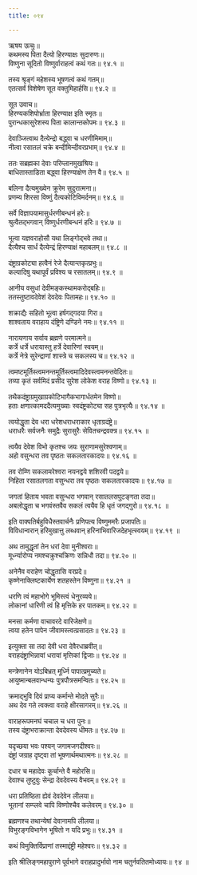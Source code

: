 ```yaml
---
title: ०९४

---
```

ऋषय ऊचुः॥  
कथमस्य पिता दैत्यो हिरण्याक्षः सुदारुणः॥  
विष्णुना सूदितो विष्णुर्वाराहत्वं कथं गतः॥ ९४.१ ॥  
  
तस्य श्रृङ्गं महेशस्य भूषणत्वं कथं गतम्॥  
एतत्सर्वं विशेषेण सूत वक्तुमिहार्हसि॥ ९४.२ ॥  
  
सूत उवाच॥  
हिरण्यकशिपोर्भ्राता हिरण्याक्ष इति स्मृतः॥  
पुरान्धकासुरेशस्य पिता कालान्तकोपमः॥ ९४.३ ॥  
  
देवाञ्जित्वाथ दैत्येन्द्रो बद्ध्वा च धरणीमिमाम्॥  
नीत्वा रसातलं चक्रे बन्दीमिन्दीवरप्रभाम्॥ ९४.४ ॥  
  
ततः सब्रह्मका देवाः परिम्लानमुखश्रियः॥  
बाधितास्ताडिता बद्ध्वा हिरण्याक्षेण तेन वै॥ ९४.५ ॥  
  
बलिना दैत्यमुख्येन क्रूरेम सुदुरात्मना॥  
प्रणम्य शिरसा विष्णुं दैत्यकोटिविमर्दनम्॥ ९४.६ ॥  
  
सर्वे विज्ञापयामासुर्धरणीबन्धनं हरेः॥  
श्रुत्वैतद्भगवान् विष्णुर्धरणीबन्धनं हरिः॥ ९४.७ ॥  
  
भूत्वा यज्ञवराहोसौ यथा लिङ्गोद्भवे तथा॥  
दैत्यैश्च सार्धं दैत्येन्द्रं हिरण्याक्षं महाबलम्॥ ९४.८ ॥  
  
दंष्ट्राग्रकोट्या हत्वैनं रेजे दैत्यान्तकृत्प्रभुः॥  
कल्पादिषु यथापूर्वं प्रविश्य च रसातलम्॥ ९४.९ ॥  
  
आनीय वसुधां देवीमङ्कस्थामकरोद्बहिः॥  
ततस्तुष्टावदेवेशं देवदेवः पितामहः॥ ९४.१० ॥  
  
शक्राद्यैः सहितो भूत्वा हर्षगद्गदया गिरा॥  
शाश्वताय वराहाय दंष्ट्रिणे दण्डिने नमः॥ ९४.११ ॥  
  
नारायणाय सर्वाय ब्रह्मणे परमात्मने॥  
कर्त्रे धर्त्रे धरायास्तु हर्त्रे देवारिणां स्वयम्॥  
कर्त्रे नेत्रे सुरेन्द्राणां शास्त्रे च सकलस्य च॥ ९४.१२ ॥  
  
त्वमष्टमूर्तिस्त्वमनन्तमूर्तिस्त्वमादिदेवस्त्वमनन्तवेदितः॥  
तव्या कृतं सर्वमिदं प्रसीद सुरेश लोकेश वराह विष्णो॥ ९४.१३ ॥  
  
तथैकदंष्ट्राग्रमुखाग्रकोटिभागैकभागार्धतमेन विष्णो॥  
हताः क्षणात्कामददैत्यमुख्याः स्वदंष्ट्रकोट्या सह पुत्रभृत्यैः॥ ९४.१४ ॥  
  
त्वयोद्धृता देव धरा धरेशधराधराकार धृताग्रदंष्ट्रे॥  
धराधरैः सर्वजनैः समुद्रैः सुरासुरैः सेवितचन्द्रवक्त्र॥ ९४.१५ ॥  
  
त्वयैव देवेश विभो कृतश्च जयः सुराणामसुरेश्वणाम्॥  
अहो वसुन्धरा तव पृष्ठतः सकलतारकादयः॥ ९४.१६ ॥  
  
तव रोम्णि सकलामरेश्वरा नयनद्वये शशिरवी पदद्वये॥  
निहिता रसातलगता वसुन्धरा तव पृष्ठतः सकलतारकादयः॥ ९४.१७ ॥  
  
जगतां हिताय भवता वसुन्धरा भगवान् रसातलसपुटङ्गता तदा॥  
अबलोद्धृता च भगवंस्तवैव सकलं त्वयैव हि धृतं जगद्गुरो॥ ९४.१८ ॥  
  
इति वाक्पतिर्बहुविधैस्तवार्चनैः प्रणिपत्य विष्णुममरैः प्रजापतिः॥  
विविधान्वरान् हरिमुखात्तु लब्धवान् हरिनाभिवारिजदेहभृत्स्वयम्॥ ९४.१९ ॥  
  
अथ तामुद्धृतां तेन धरां देवा मुनीश्वराः॥  
मूर्ध्न्यारोप्य नमश्चक्रुश्चक्रिणः सन्निधौ तदा॥ ९४.२० ॥  
  
अनेनैव वराहेण चोद्धृतासि वरप्रदे॥  
कृष्णेनाक्लिष्टकार्येण शतहस्तेन विष्णुना॥ ९४.२१ ॥  
  
धरणि त्वं महाभोगे भूमिस्त्वं धेनुरव्यये॥  
लोकानां धारिणी त्वं हि मृत्तिके हर पातकम्॥ ९४.२२ ॥  
  
मनसा कर्मणा वाचावरदे वारिजेक्षणे॥  
त्वया हतेन पापेन जीवामस्त्वत्प्रसादतः॥ ९४.२३ ॥  
  
इत्युक्ता सा तदा देवी धरा देवैरधाब्रवीत्॥  
वराहदंष्ट्राभिन्नायां धरायां मृत्तिकां द्विजाः॥ ९४.२४ ॥  
  
मन्त्रेणानेन योऽबिभ्रत् मूर्ध्नि पापात्प्रमुच्यते॥  
आयुष्मान्बलवान्धन्यः पुत्रपौत्रसमन्वितः॥ ९४.२५ ॥  
  
क्रमाद्भुवि दिवं प्राप्य कर्मान्ते मोदते सुरैः॥  
अथ देव गते त्वक्त्वा वराहे क्षीरसागरम्॥ ९४.२६ ॥  
  
वाराहरूपमनघं चचाल च धरा पुनः॥  
तस्य दंष्ट्राभराक्रान्ता देवदेवस्य धीमतः॥ ९४.२७ ॥  
  
यदृच्छया भवः पश्यन् जगामजगदीश्वरः॥  
दंष्ट्रां जग्राह दृष्ट्वा तां भूषणार्थमथात्मनः॥ ९४.२८ ॥  
  
दधार च महादेवः कूर्चान्ते वै महोरसि॥  
देवाश्च तुष्टुवुः सेन्द्रा देवदेवस्य वैभवम्॥ ९४.२९ ॥  
  
धरा प्रतिष्ठिता ह्येवं देवदेवेन लीलया॥  
भूतानां सम्प्लवे चापि विष्णोश्चैव कलेवरम्॥ ९४.३० ॥  
  
ब्रह्मणश्च तथान्येषां देवानामपि लीलया॥  
विभुरङ्गविभागेन भूषितो न यदि प्रभुः॥ ९४.३१ ॥  
  
कथं विमुक्तिर्विप्राणां तस्माद्दंष्ट्री महेश्वरः॥ ९४.३२ ॥  
  
इति श्रीलिङ्गमहापुराणे पूर्वभागे वराहप्रादुर्भावो नाम चतुर्नवतितमोध्यायः॥ ९४ ॥